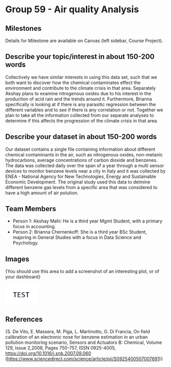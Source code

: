 # Group 59 - Air quality Analysis


## Milestones

Details for Milestone are available on Canvas (left sidebar, Course Project).

## Describe your topic/interest in about 150-200 words

Collectively we have similar interests in using this data set, such that we both want to discover how the chemical contaminates effect the environment and contribute to the climate crisis in that area. Separately Akshay plans to examine nitrogenous oxides due to his interest in the production of acid rain and the trends around it. Furthermore, Brianna specifically is looking at if there is any parasitic regression between the different variables and to see if there is any correlation or not. Together we plan to take all the information collected from our separate analyses to determine if this affects the progression of the climate crisis in that area. 

## Describe your dataset in about 150-200 words

Our dataset contains a single file containing information about different chemical  contaminants in the air, such as nitrogenous oxides, non-metanic hydrocarbons, average concentrations of carbon dioxide and benzenes. The data was collected daily over the span of a year through a multi sensor devices to monitor benzene levels near a city in Italy and it was collected by  ENEA - National Agency for New Technologies, Energy and Sustainable Economic Development. The original study used this data to detmine different benzene gas levels from a specific area that was considered to have a high amount of air polution. 

## Team Members

- Person 1: Akshay Mahi: He is a third year Mgmt Student, with a primary focus in accounting.
- Person 2: Brianna Chernenkoff: She is a third year BSc Student, majoring in General Studies with a focus in Data Science and Psychology. 


## Images

{You should use this area to add a screenshot of an interesting plot, or of your dashboard}

<img src ="images/test.png" width="100px">

## References

{S. De Vito, E. Massera, M. Piga, L. Martinotto, G. Di Francia, On field calibration of an electronic nose for benzene estimation in an urban pollution monitoring scenario, Sensors and Actuators B: Chemical, Volume 129, Issue 2,2008, Pages 750-757, ISSN 0925-4005, https://doi.org/10.1016/j.snb.2007.09.060 (https://www.sciencedirect.com/science/article/pii/S0925400507007691)}




